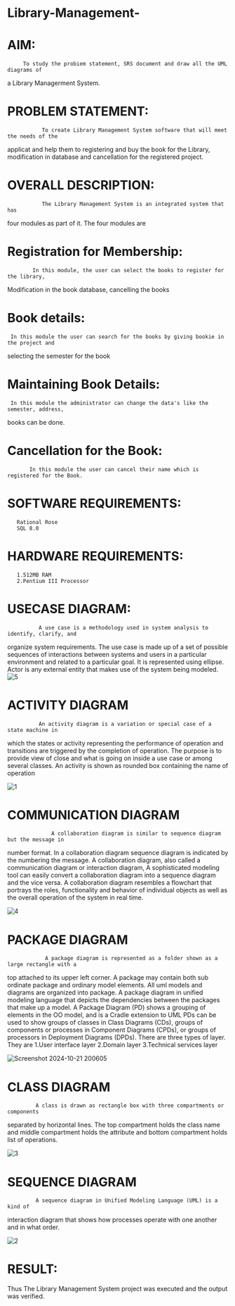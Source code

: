 # Library-Management-

# AIM: 

         To study the probiem statement, SRS document and draw all the UML diagrams of 
a Library Managerment System. 


# PROBLEM STATEMENT: 

               To create Library Management System software that will meet the needs of the 
applicat and help them to registering and buy the book for the Library, modification in 
database and cancellation for the registered project. 


# OVERALL DESCRIPTION: 

               The Library Management System is an integrated system that has 
four modules as part of it. The four modules are 


# Registration for Membership:

            In this module, the user can select the books to register for the library, 
Modification in the book database, cancelling the books 


# Book details: 

     In this module the user can search for the books by giving bookie in the project and 
selecting the semester for the book 

# Maintaining Book Details: 

     In this module the administrator can change the data's like the semester, address, 
books can be done.

# Cancellation for the Book: 

           In this module the user can cancel their name which is registered for the Book.
           
# SOFTWARE REQUIREMENTS: 

       Rational Rose 
       SQL 8.0 
       
# HARDWARE REQUIREMENTS:

       1.512MB RAM 
       2.Pentium III Processor
       
# USECASE DIAGRAM:

              A use case is a methodology used in system analysis to identify, clarify, and 
organize system requirements. The use case is made up of a set of possible sequences 
of interactions between systems and users in a particular environment and related to a 
particular goal. It is represented using ellipse. Actor is any external entity that makes 
use of the system being modeled.
![5](https://github.com/user-attachments/assets/59c3a52c-89ba-4553-8889-d20b8f64fe45)

# ACTIVITY DIAGRAM

              An activity diagram is a variation or special case of a state machine in 
which the states or activity representing the performance of operation and transitions 
are triggered by the completion of operation. The purpose is to provide view of close and 
what is going on inside a use case or among several classes. An activity is shown as 
rounded box containing the name of operation 

![1](https://github.com/user-attachments/assets/6ee5f65f-4419-432b-bb64-6d60413d868c)

# COMMUNICATION DIAGRAM

                  A collaboration diagram is similar to sequence diagram but the message in 
number format. In a collaboration diagram sequence diagram is indicated by the 
numbering the message. A collaboration diagram, also called a communication 
diagram or interaction diagram, A sophisticated modeling tool can easily convert a 
collaboration diagram into a sequence diagram and the vice versa. A collaboration 
diagram resembles a flowchart that portrays the roles, functionality and behavior of 
individual objects as well as the overall operation of the system in real time. 

![4](https://github.com/user-attachments/assets/5d879063-4bf7-47e2-80a3-6603eee19849)

# PACKAGE DIAGRAM

                A package diagram is represented as a folder shown as a large rectangle with a 
top attached to its upper left corner. A package may contain both sub ordinate package 
and ordinary model elements. All uml models and diagrams are organized into package. 
A package diagram in unified modeling language that depicts the dependencies 
between the packages that make up a model. A Package Diagram (PD) shows a grouping 
of elements in the OO model, and is a Cradle extension to UML PDs can be used to 
show groups of classes in Class Diagrams (CDs), groups of components or processes in 
Component Diagrams (CPDs), or groups of processors in Deployment Diagrams (DPDs). 
There are three types of layer. They are 
1.User interface layer 
2.Domain layer 
3.Technical services layer

![Screenshot 2024-10-21 200605](https://github.com/user-attachments/assets/54d82d25-71e2-40b0-b3ca-b8ffa61d2454)

# CLASS DIAGRAM

             A class is drawn as rectangle box with three compartments or components 
separated by horizontal lines. The top compartment holds the class name and middle 
compartment holds the attribute and bottom compartment holds list of operations.


![3](https://github.com/user-attachments/assets/6fe2877d-c761-495b-b810-ef9e9e394eed)


# SEQUENCE DIAGRAM

             A sequence diagram in Unified Modeling Language (UML) is a kind of 
interaction diagram that shows how processes operate with one another and in what order.

![2](https://github.com/user-attachments/assets/c131701b-7010-4009-b2d4-5cb242c0d982)


# RESULT:

Thus The Library Management System project was executed and the output was verified.
